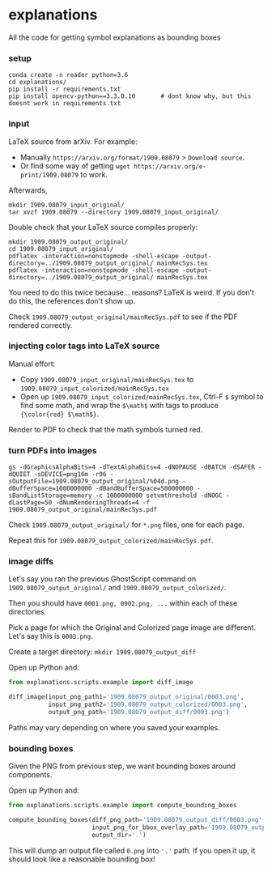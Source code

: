 # explanations

All the code for getting symbol explanations as bounding boxes


### setup

```
conda create -n reader python=3.6
cd explanations/
pip install -r requirements.txt
pip install opencv-python==3.3.0.10       # dont know why, but this doesnt work in requirements.txt
```

### input

LaTeX source from arXiv.  For example:
- Manually `https://arxiv.org/format/1909.08079` > `Download source`.
- Or find some way of getting `wget https://arxiv.org/e-print/1909.08079` to work.   

Afterwards, 
```
mkdir 1909.08079_input_original/
tar xvzf 1909.08079 --directory 1909.08079_input_original/
```

Double check that your LaTeX source compiles properly:

```
mkdir 1909.08079_output_original/
cd 1909.08079_input_original/ 
pdflatex -interaction=nonstopmode -shell-escape -output-directory=../1909.08079_output_original/ mainRecSys.tex
pdflatex -interaction=nonstopmode -shell-escape -output-directory=../1909.08079_output_original/ mainRecSys.tex
```

You need to do this twice because... reasons?  LaTeX is weird.  If you don't do this, the references don't show up.

Check `1909.08079_output_original/mainRecSys.pdf` to see if the PDF rendered correctly.

### injecting color tags into LaTeX source

Manual effort:

- Copy `1909.08079_input_original/mainRecSys.tex` to `1909.08079_input_colorized/mainRecSys.tex` 
- Open up `1909.08079_input_colorized/mainRecSys.tex`, Ctrl-F `$` symbol to find some math, and wrap the `$\math$` with tags to produce `{\color{red} $\math$}`.

Render to PDF to check that the math symbols turned red.

### turn PDFs into images

```
gs -dGraphicsAlphaBits=4 -dTextAlphaBits=4 -dNOPAUSE -dBATCH -dSAFER -dQUIET -sDEVICE=png16m -r96 -sOutputFile=1909.08079_output_original/%04d.png -dBufferSpace=1000000000 -dBandBufferSpace=500000000 -sBandListStorage=memory -c 1000000000 setvmthreshold -dNOGC -dLastPage=50 -dNumRenderingThreads=4 -f 1909.08079_output_original/mainRecSys.pdf
```

Check `1909.08079_output_original/` for `*.png` files, one for each page.

Repeat this for `1909.08079_output_colorized/mainRecSys.pdf`.


### image diffs

Let's say you ran the previous GhostScript command on `1909.08079_output_original/` and `1909.08079_output_colorized/`.

Then you should have `0001.png, 0002.png, ...` within each of these directories.

Pick a page for which the Original and Colorized page image are different.  Let's say this is `0003.png`.  

Create a target directory: `mkdir 1909.08079_output_diff`

Open up Python and:

```python
from explanations.scripts.example import diff_image

diff_image(input_png_path1='1909.08079_output_original/0003.png',
           input_png_path2='1909.08079_output_colorized/0003.png',
           output_png_path='1909.08079_output_diff/0003.png')
```

Paths may vary depending on where you saved your examples.

### bounding boxes

Given the PNG from previous step, we want bounding boxes around components.

Open up Python and:

```python
from explanations.scripts.example import compute_bounding_boxes

compute_bounding_boxes(diff_png_path='1909.08079_output_diff/0003.png',
                       input_png_for_bbox_overlay_path='1909.08079_output_original/0003.png',
                       output_dir='.')
```

This will dump an output file called `0.png` into `'.'` path.  If you open it up, it should look like a reasonable bounding box!